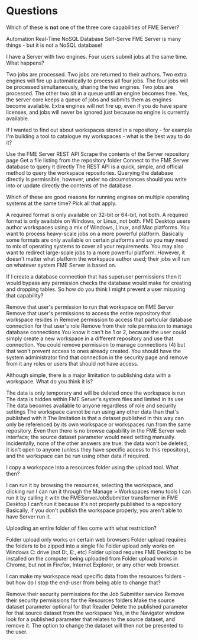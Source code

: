 # Questions #


<quiz name="Questions">
    <question multiple>
        <p>Which of these is <strong>not</strong> one of the three core capabilities of FME Server?</p>
        <answer>Automation</answer>
        <answer>Real-Time</answer>
        <answer correct>NoSQL Database</answer>
        <answer>Self-Serve</answer>
        <explanation>FME Server is many things - but it is not a NoSQL database!</explanation>
    </question>
    <question multiple>
        <p>I have a Server with two engines. Four users submit jobs at the same time. What happens?</p>
        <answer>Two jobs are processed. Two jobs are returned to their authors.</answer>
        <answer>Two extra engines will fire up automatically to process all four jobs.</answer>
        <answer>The four jobs will be processed simultaneously, sharing the two engines.</answer>
        <answer correct>Two jobs are processed. The other two sit in a queue until an engine becomes free.</answer>
        <explanation>Yes, the server core keeps a queue of jobs and submits them as engines become available. Extra engines will not fire up, even if you do have spare licenses, and jobs will never be ignored just because no engine is currently available.</explanation>
    </question>
    <question multiple>
        <p>If I wanted to find out about workspaces stored in a repository - for example I'm building a tool to catalogue my workspaces - what is the best way to do it?</p>
        <answer correct>Use the FME Server REST API</answer>
        <answer>Scrape the contents of the Server repository page</answer>
        <answer>Get a file listing from the repository folder</answer>
        <answer>Connect to the FME Server database to query it directly</answer>
        <explanation>The REST API is a quick, simple, and official method to query the workspace repositories. Querying the database directly is permissible, however, under no circumstances should you write into or update directly the contents of the database.</explanation>
    </question>
    <question multiple>
        <p>Which of these are good reasons for running engines on multiple operating systems at the same time? Pick all that apply.</p>
        <answer correct>A required format is only available on 32-bit or 64-bit, not both.</answer>
        <answer correct>A required format is only available on Windows, or Linux, not both.</answer>
        <answer>FME Desktop users author workspaces using a mix of Windows, Linux, and Mac platforms.</answer>
        <answer correct>You want to process heavy-scale jobs on a more powerful platform.</answer>
        <explanation>Basically some formats are only available on certain platforms and so you may need to mix of operating systems to cover all your requirements. You may also want to redirect large-scale jobs to a more powerful platform. However, it doesn't matter what platform the workspace author used; their jobs will run on whatever system FME Server is based on.</explanation>
    </question>
    <question multiple>
        <p>If I create a database connection that has superuser permissions then it would bypass any permission checks the database would make for creating and dropping tables. So how do you think I might prevent a user misusing that capability?</p>
        <answer>Remove that user's permission to run that workspace on FME Server</answer>
        <answer>Remove that user's permissions to access the entire repository that workspace resides in</answer>
        <answer correct>Remove permission to access that particular database connection for that user's role</answer>
        <answer>Remove from their role permission to manage database connections</answer>
        <explanation>You know it can't be 1 or 2, because the user could simply create a new workspace in a different repository and use that connection. You could remove permission to manage connections (4) but that won't prevent access to ones already created. You should have the system administrator find that connection in the security page and remove from it any roles or users that should not have access.</explanation>
    </question>
    <question multiple>
        <p>Although simple, there is a major limitation to publishing data with a workspace. What do you think it is?</p>
        <answer>The data is only temporary and will be deleted once the workspace is run</answer>
        <answer correct>The data is hidden within FME Server's system files and limited in its use</answer>
        <answer>The data becomes available to anyone regardless of role and security settings</answer>
        <answer>The workspace cannot be run using any other data than that's published with it</answer>
        <explanation>The limitation is that a dataset published in this way can only be referenced by its own workspace or workspaces run from the same repository. Even then there is no browse capability in the FME Server web interface; the source dataset parameter would need setting manually.  
        <br>Incidentally, none of the other answers are true: the data won't be deleted, it isn't open to anyone (unless they have specific access to this repository), and the workspace can be run using other data if required.</explanation>
    </question>
    <question multiple>
        <p>I copy a workspace into a resources folder using the upload tool. What then?</p>
        <answer>I can run it by browsing the resources, selecting the workspace, and clicking run</answer>
        <answer>I can run it through the Manage &gt; Workspaces menu tools</answer>
        <answer>I can run it by calling it with the FMEServerJobSubmitter transformer in FME Desktop</answer>
        <answer correct>I can't run it because it's not properly published to a repository</answer>
        <explanation>Basically, if you don't publish the workspace properly, you aren't able to have Server run it.</explanation>
    </question>
    <question multiple>
        <p>Uploading an entire folder of files come with what restriction?</p>
        <answer correct>Folder upload only works on certain web browsers</answer>
        <answer>Folder upload requires the folders to be zipped into a single file</answer>
        <answer>Folder upload only works on Windows C: drive (not D:, E:, etc)</answer>
        <answer>Folder upload requires FME Desktop to be installed on the computer being uploaded from</answer>
        <explanation>Folder upload works in Chrome, but not in Firefox, Internet Explorer, or any other web browser.</explanation>
    </question>
    <question multiple>
        <p>I can make my workspace read specific data from the resources folders - but how do I stop the end-user from being able to change that?</p>
        <answer>Remove their security permissions for the Job Submitter service</answer>
        <answer>Remove their security permissions for the Resources folders</answer>
        <answer>Make the source dataset parameter optional for that Reader</answer>
        <answer correct>Delete the published parameter for that source dataset from the workspace</answer>
        <explanation>Yes, in the Navigator window look for a published parameter that relates to the source dataset, and remove it. The option to change the dataset will then not be presented to the user.</explanation>
    </question>
</quiz>
